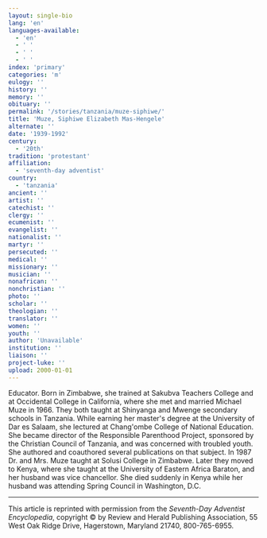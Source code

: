 ```yaml
---
layout: single-bio
lang: 'en'
languages-available:
  - 'en'
  - ' '
  - ' '
  - ' '
index: 'primary'
categories: 'm'
eulogy: ''
history: ''
memory: ''
obituary: ''
permalink: '/stories/tanzania/muze-siphiwe/'
title: 'Muze, Siphiwe Elizabeth Mas-Hengele'
alternate: ''
date: '1939-1992'
century:
  - '20th'
tradition: 'protestant'
affiliation:
  - 'seventh-day adventist'
country:
  - 'tanzania'
ancient: ''
artist: ''
catechist: ''
clergy: ''
ecumenist: ''
evangelist: ''
nationalist: ''
martyr: ''
persecuted: ''
medical: ''
missionary: ''
musician: ''
nonafrican: ''
nonchristian: ''
photo: ''
scholar: ''
theologian: ''
translator: ''
women: ''
youth: ''
author: 'Unavailable'
institution: ''
liaison: ''
project-luke: ''
upload: 2000-01-01
---
```



Educator. Born in Zimbabwe, she trained at Sakubva Teachers College and at Occidental College in California, where she met and married Michael Muze in 1966. They both taught at Shinyanga and Mwenge secondary schools in Tanzania. While earning her master's degree at the University of Dar es Salaam, she lectured at Chang'ombe College of National Education. She became director of the Responsible Parenthood Project, sponsored by the Christian Council of Tanzania, and was concerned with troubled youth. She authored and coauthored several publications on that subject. In 1987 Dr. and Mrs. Muze taught at Solusi College in Zimbabwe. Later they moved to Kenya, where she taught at the University of Eastern Africa Baraton, and her husband was vice chancellor. She died suddenly in Kenya while her husband was attending Spring Council in Washington, D.C.



---

This article is reprinted with permission from the *Seventh-Day Adventist Encyclopedia*, copyright &copy; by Review and Herald Publishing Association, 55 West Oak Ridge Drive, Hagerstown, Maryland 21740, 800-765-6955.
